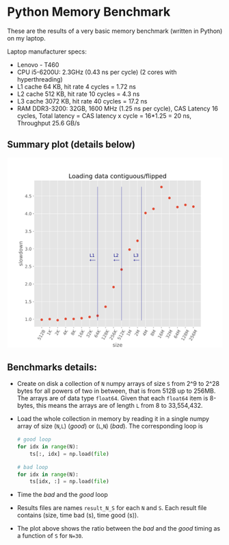# Python Memory Benchmark

These are the results of a very basic memory benchmark (written in Python) on my laptop.

Laptop manufacturer specs:

  - Lenovo - T460
  - CPU i5-6200U: 2.3GHz (0.43 ns per cycle) (2 cores with hyperthreading)
  - L1 cache 64 KB, hit rate 4 cycles = 1.72 ns
  - L2 cache 512 KB, hit rate 10 cycles = 4.3 ns
  - L3 cache 3072 KB, hit rate 40 cycles = 17.2 ns
  - RAM DDR3-3200: 32GB, 1600 MHz (1.25 ns per cycle), CAS Latency 16 cycles, Total latency = CAS latency x cycle = 16*1.25 = 20 ns, Throughput 25.6 GB/s


## Summary plot (details below)
![](loading_data.svg)

## Benchmarks details:

  - Create on disk a collection of `N` numpy arrays of size `S` from 2^9 to 2^28 bytes for all powers of two in between, that is from 512B up to 256MB. The arrays are of data type `float64`. Given that each `float64` item is 8-bytes, this means the arrays are of length `L` from 8 to 33,554,432.
  - Load the whole collection in memory by reading it in a single numpy array of size (`N`,`L`) (*good*) or (`L`,`N`) (*bad*). The corresponding loop is 

    ```python
    # good loop
    for idx in range(N):
        ts[:, idx] = np.load(file)
    ```

    ```python
    # bad loop
    for idx in range(N):
        ts[idx, :] = np.load(file)
    ```
  - Time the *bad* and the *good* loop
  - Results files are names `result_N_S` for each `N` and `S`. Each result file contains (size, time bad (s), time good (s)).
  - The plot above shows the ratio between the *bad* and the *good* timing as a function of `S` for `N=30`. 
